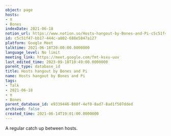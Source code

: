 ```yaml
---
object: page
hosts:
- π
- Bones
indexDate: 2021-06-18
notion_url: https://www.notion.so/Hosts-hangout-by-Bones-and-Pi-c5c51f47bb17444ca802688e5847a127
id: c5c51f47-bb17-444c-a802-688e5847a127
platform: Google Meet
talktime: 2021-06-18T20:00:00.0000000
language_level: No limit
meeting_link: https://meet.google.com/fmt-ksxu-uuv
last_edited_time: 2023-09-18T10:49:00.0000000
parent_type: database_id
title: Hosts hangout by Bones and Pi
name: Hosts hangout by Bones and Pi
tags:
- Talk
- 2021-06-18
- π
- Bones
parent_database_id: e9339446-880f-4ef0-8ad7-8ad1f507dded
archived: false
created_time: 2021-06-14T19:01:00.0000000
---
```


A regular catch up between hosts.


